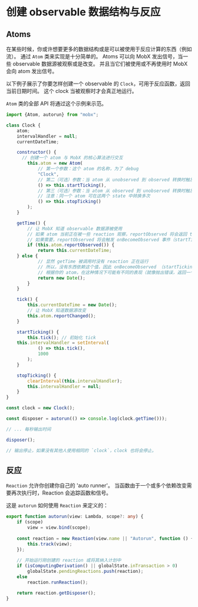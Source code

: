 # 创建 observable 数据结构与反应

## Atoms

在某些时候，你或许想要更多的数据结构或是可以被使用于反应计算的东西（例如流）。
通过 `Atom` 类来实现是十分简单的。
Atoms 可以向 MobX 发出信号，当一些 observable 数据源被观察或是改变。
并且当它们被使用或不再使用时 MobX 会向 atom 发出信号。

以下例子展示了你要怎样创建一个 observable 的 `Clock`，可用于反应函数，返回当前日期时间。
这个 clock 当被观察时才会真正地运行。

`Atom` 类的全部 API 将通过这个示例来示范。

```javascript
import {Atom, autorun} from "mobx";

class Clock {
	atom;
	intervalHandler = null;
	currentDateTime;

	constructor() {
	  // 创建一个 atom 与 MobX 的核心算法进行交互
		this.atom =	new Atom(
			// 第一个参数：这个 atom 的名称，为了 debug
			"Clock",
			// 第二（可选）参数：当 atom 从 unobserved 到 observed 转换时触发的回调
			() => this.startTicking(),
			// 第三（可选）参数：当 atom 从 observed 到 unobserved 转换时触发的回调
			// 注意：同一个 atom 可在这两个 state 中转换多次
			() => this.stopTicking()
		);
	}

	getTime() {
		// 让 MobX 知道 observable 数据源被使用
		// 如果 atom 当前正在被一些 reaction 观察，reportObserved 将会返回 true
		// 如果需要，reportObserved 将会触发 onBecomeObserved 事件（startTicking）
		if (this.atom.reportObserved()) {
			return this.currentDateTime;
    } else {
			// 显然 getTime 被调用时没有 reaction 正在运行
			// 所以，没有东西依赖这个值，因此 onBecomeObserved （startTicking）没有被触发
			// 根据你的 atom，在这种情况下可能有不同的表现（就像抛出错误，返回一个默认值）
			return new Date();
		}
	}

	tick() {
		this.currentDateTime = new Date();
		// 让 MobX 知道数据源改变
		this.atom.reportChanged();
	}

	startTicking() {
		this.tick(); // 初始化 tick
    this.intervalHandler = setInterval(
			() => this.tick(),
			1000
		);
	}

	stopTicking() {
		clearInterval(this.intervalHandler);
		this.intervalHandler = null;
	}
}

const clock = new Clock();

const disposer = autorun(() => console.log(clock.getTime()));

// ... 每秒输出时间

disposer();

// 输出停止，如果没有其他人使用相同的 `clock`，clock 也将会停止。
```

## 反应

`Reaction` 允许你创建你自己的 'auto runner'。
当函数由于一个或多个依赖改变需要再次执行时，Reaction 会追踪函数和信号。

这是 `autorun` 如何使用 `Reaction` 来定义的：

```typescript
export function autorun(view: Lambda, scope?: any) {
	if (scope)
		view = view.bind(scope);
		
	const reaction = new Reaction(view.name || "Autorun", function () {
		this.track(view);
	});
	
	// 开始运行刚创建的 reaction 或将其纳入计划中
	if (isComputingDerivation() || globalState.inTransaction > 0)
		globalState.pendingReactions.push(reaction);
	else
		reaction.runReaction();

	return reaction.getDisposer();
}
```
